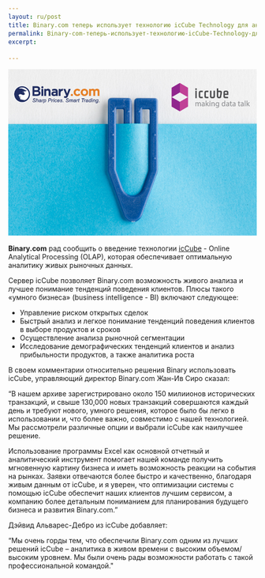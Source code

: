 ```yaml
---
layout: ru/post
title: Binary.com теперь использует технологию icCube Technology для анализа живых рыночных данных
permalink: Binary-com-теперь-использует-технологию-icCube-Technology-для-анализа-живых-рыночных-данных 
excerpt:

---
```

![](/post_images/275409_orig.jpg)

**Binary.com** рад сообщить о введение технологии [icCube](http://www.iccube.com/) - Online Analytical Processing (OLAP), которая обеспечивает оптимальную аналитику живых рыночных данных.

Сервер icCube позволяет Binary.com возможность живого анализа и лучшее понимание тенденций поведения клиентов. Плюсы такого «умного бизнеса» (business intelligence - BI) включают следующее:

* Управление риском открытых сделок
* Быстрый анализ и легкое понимание тенденций поведения клиентов в выборе продуктов и сроков
* Осуществление анализа рыночной сегментации
* Исследование демографических тенденций клиентов и анализ прибыльности продуктов, а также аналитика роста

В своем комментарии относительно решения Binary использовать icCube, управляющий директор Binary.com Жан-Ив Сиро сказал:

“В нашем архиве зарегистрировано около 150 милиионов  исторических транзакций, и свыше 130,000 новых транзакций совершаются каждый день и требуют нового, умного решения, которое было бы легко в использовании и, что более важно, совместимо с нашей технологией. Мы рассмотрели различные опции и выбрали icCube как наилучшее решение.

Использование программы Excel как основной отчетный и аналитический инструмент помогает нашей команде получить мгновенную картину бизнеса и иметь возможность реакции на события на рынках. Заявки отвечаются более быстро и качественно, благодаря живым данным от icCube, и я уверен, что оптимизации системы с помощью icCube обеспечит наших клиентов лучшим сервисом, а компанию более детальным пониманием для планирования будущего бизнеса и развития Binary.com.”

Дэйвид Альварес-Дебро из icCube добавляет:

“Мы очень горды тем, что обеспечили Binary.com одним из лучших решений icCube – аналитика в живом времени с высоким объемом/высоким уровнем. Мы были очень рады возможности работать с такой профессиональной командой."


